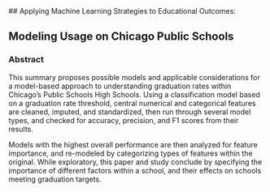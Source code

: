 <title> DATA 602 Final Project </title> 
## Applying Machine Learning Strategies to Educational Outcomes:

## Modeling Usage on Chicago Public Schools

### Abstract
This summary proposes possible models and applicable considerations for a model-based approach to understanding graduation rates within Chicago’s Public Schools High Schools. Using a classification model based on a graduation rate threshold, central numerical and categorical features are cleaned, imputed, and standardized, then run through several model types, and checked for accuracy, precision, and F1 scores from their results. 

Models with the highest overall performance are then analyzed for feature importance, and re-modeled by categorizing types of features within the original. While exploratory, this paper and study conclude by specifying the importance of different factors within a school, and their effects on schools meeting graduation targets.
